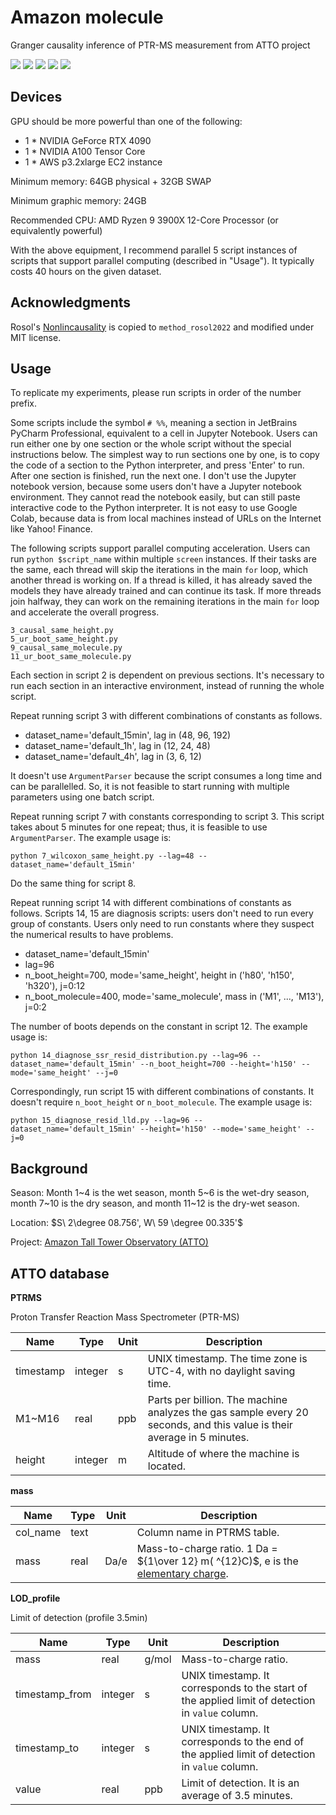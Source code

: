 # Amazon molecule

Granger causality inference of PTR-MS measurement from ATTO project

![](https://shields.io/badge/dependencies-Python_3.10-blue)
![](https://shields.io/badge/dependencies-CUDA_11.8-green)
![](https://shields.io/badge/dependencies-CuDNN_8.6.0-green)
![](https://shields.io/badge/device-NVIDIA_GeForce_RTX_4090-green)
![](https://shields.io/badge/OS-Ubuntu_22.04-lightgrey)

## Devices

GPU should be more powerful than one of the following:

- 1 * NVIDIA GeForce RTX 4090
- 1 * NVIDIA A100 Tensor Core
- 1 * AWS p3.2xlarge EC2 instance

Minimum memory: 64GB physical + 32GB SWAP

Minimum graphic memory: 24GB

Recommended CPU: AMD Ryzen 9 3900X 12-Core Processor (or equivalently powerful)

With the above equipment, I recommend parallel 5 script instances of scripts that support parallel computing (described in "Usage"). It typically costs 40 hours on the given dataset.

## Acknowledgments

Rosol's [Nonlincausality](https://github.com/mrosol/Nonlincausality) is copied to `method_rosol2022` and modified under MIT license.

## Usage

To replicate my experiments, please run scripts in order of the number prefix. 

Some scripts include the symbol `# %%`, meaning a section in JetBrains PyCharm Professional, equivalent to a cell in Jupyter Notebook. Users can run either one by one section or the whole script without the special instructions below. The simplest way to run sections one by one, is to copy the code of a section to the Python interpreter, and press 'Enter' to run. After one section is finished, run the next one. I don't use the Jupyter notebook version, because some users don't have a Jupyter notebook environment. They cannot read the notebook easily, but can still paste interactive code to the Python interpreter. It is not easy to use Google Colab, because data is from local machines instead of URLs on the Internet like Yahoo! Finance.

The following scripts support parallel computing acceleration. Users can run `python $script_name` within multiple `screen` instances. If their tasks are the same, each thread will skip the iterations in the main `for` loop, which another thread is working on. If a thread is killed, it has already saved the models they have already trained and can continue its task. If more threads join halfway, they can work on the remaining iterations in the main `for` loop and accelerate the overall progress.

```
3_causal_same_height.py
5_ur_boot_same_height.py
9_causal_same_molecule.py
11_ur_boot_same_molecule.py
```

Each section in script 2 is dependent on previous sections. It's necessary to run each section in an interactive environment, instead of running the whole script.

Repeat running script 3 with different combinations of constants as follows.

- dataset_name='default_15min', lag in (48, 96, 192)
- dataset_name='default_1h', lag in (12, 24, 48)
- dataset_name='default_4h', lag in (3, 6, 12)

It doesn't use `ArgumentParser` because the script consumes a long time and can be parallelled. So, it is not feasible to start running with multiple parameters using one batch script.

Repeat running script 7 with constants corresponding to script 3. This script takes about 5 minutes for one repeat; thus, it is feasible to use `ArgumentParser`. The example usage is:

```
python 7_wilcoxon_same_height.py --lag=48 --dataset_name='default_15min'
```

Do the same thing for script 8.

Repeat running script 14 with different combinations of constants as follows. Scripts 14, 15 are diagnosis scripts: users don't need to run every group of constants. Users only need to run constants where they suspect the numerical results to have problems.

- dataset_name='default_15min'
- lag=96
- n_boot_height=700, mode='same_height', height in ('h80', 'h150', 'h320'), j=0:12
- n_boot_molecule=400, mode='same_molecule', mass in ('M1', ..., 'M13'), j=0:2

The number of boots depends on the constant in script 12. The example usage is:

```
python 14_diagnose_ssr_resid_distribution.py --lag=96 --dataset_name='default_15min' --n_boot_height=700 --height='h150' --mode='same_height' --j=0
```

Correspondingly, run script 15 with different combinations of constants. It doesn't require `n_boot_height` or `n_boot_molecule`. The example usage is:

```
python 15_diagnose_resid_lld.py --lag=96 --dataset_name='default_15min' --height='h150' --mode='same_height' --j=0
```

## Background

Season: Month 1\~4 is the wet season, month 5\~6 is the wet-dry season, month 7\~10 is the dry season, and month 11\~12 is the dry-wet season.

Location: $S\ 2\degree 08.756', W\ 59 \degree 00.335'$

Project: [Amazon Tall Tower Observatory (ATTO)](https://attoproject.org)

## ATTO database

**PTRMS**

Proton Transfer Reaction Mass Spectrometer (PTR-MS)

| Name      | Type    | Unit | Description                                                  |
| --------- | ------- | ---- | ------------------------------------------------------------ |
| timestamp | integer | s    | UNIX timestamp. The time zone is UTC-4, with no daylight saving time. |
| M1\~M16   | real    | ppb  | Parts per billion. The machine analyzes the gas sample every 20 seconds, and this value is their average in 5 minutes. |
| height    | integer | m    | Altitude of where the machine is located.                    |

**mass**

| Name     | Type | Unit | Description                                                  |
| -------- | ---- | ---- | ------------------------------------------------------------ |
| col_name | text |      | Column name in PTRMS table.                                  |
| mass     | real | Da/e | Mass-to-charge ratio. 1 Da = ${1\over 12} m( ^{12}C)$, e is the [elementary charge](https://en.wikipedia.org/wiki/Elementary_charge). |

**LOD_profile**

Limit of detection (profile 3.5min)

| Name           | Type    | Unit  | Description                                                  |
| -------------- | ------- | ----- | ------------------------------------------------------------ |
| mass           | real    | g/mol | Mass-to-charge ratio.                                        |
| timestamp_from | integer | s     | UNIX timestamp. It corresponds to the start of the applied limit of detection in `value` column. |
| timestamp_to   | integer | s     | UNIX timestamp. It corresponds to the end of the applied limit of detection in `value` column. |
| value          | real    | ppb   | Limit of detection. It is an average of 3.5 minutes.         |

